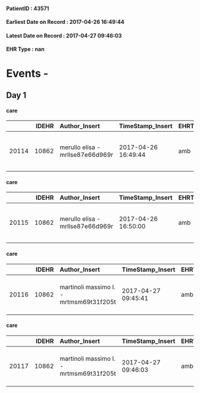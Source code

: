 
#### PatientID : 43571
#### Earliest Date on Record : 2017-04-26 16:49:44
#### Latest Date on Record : 2017-04-27 09:46:03
#### EHR Type : nan

# Events - 

## Day 1

#### care
|       |   IDEHR | Author_Insert                    | TimeStamp_Insert    | EHRType   |   PatientID |   IDGESTIONE_AUSILI |   opt_annulla_consegna | ds_note_x   | dt_Ric_consegna     | opt_ausilio                                     |
|------:|--------:|:---------------------------------|:--------------------|:----------|------------:|--------------------:|-----------------------:|:------------|:--------------------|:------------------------------------------------|
| 20114 |   10862 | merullo elisa - mrllse87e66d969r | 2017-04-26 16:49:44 | amb       |       43571 |               20064 |                      0 | urgent      | 2017-04-26 00:00:00 | electronic articulated bed with side rails # 14 |

#### care
|       |   IDEHR | Author_Insert                    | TimeStamp_Insert    | EHRType   |   PatientID |   IDGESTIONE_AUSILI |   opt_annulla_consegna | ds_note_x   | dt_Ric_consegna     | opt_ausilio                             |
|------:|--------:|:---------------------------------|:--------------------|:----------|------------:|--------------------:|-----------------------:|:------------|:--------------------|:----------------------------------------|
| 20115 |   10862 | merullo elisa - mrllse87e66d969r | 2017-04-26 16:50:00 | amb       |       43571 |               20065 |                      0 | urgent      | 2017-04-26 00:00:00 | antid air mattress with compressor # 16 |

#### care
|       |   IDEHR | Author_Insert                           | TimeStamp_Insert    | EHRType   |   PatientID |   IDGESTIONE_AUSILI |   ds_ncons |   opt_annulla_consegna | ds_note_x   | dt_Ric_consegna     | dt_ric_cons_forn    | opt_ausilio                             |
|------:|--------:|:----------------------------------------|:--------------------|:----------|------------:|--------------------:|-----------:|-----------------------:|:------------|:--------------------|:--------------------|:----------------------------------------|
| 20116 |   10862 | martinoli massimo l. - mrtmsm69t31f205t | 2017-04-27 09:45:41 | amb       |       43571 |               20066 |      30370 |                      0 | urgent      | 2017-04-26 00:00:00 | 2017-04-27 00:00:00 | antid air mattress with compressor # 16 |

#### care
|       |   IDEHR | Author_Insert                           | TimeStamp_Insert    | EHRType   |   PatientID |   IDGESTIONE_AUSILI |   ds_ncons |   opt_annulla_consegna | ds_note_x   | dt_Ric_consegna     | dt_ric_cons_forn    | opt_ausilio                                     |
|------:|--------:|:----------------------------------------|:--------------------|:----------|------------:|--------------------:|-----------:|-----------------------:|:------------|:--------------------|:--------------------|:------------------------------------------------|
| 20117 |   10862 | martinoli massimo l. - mrtmsm69t31f205t | 2017-04-27 09:46:03 | amb       |       43571 |               20067 |      30370 |                      0 | urgent      | 2017-04-26 00:00:00 | 2017-04-27 00:00:00 | electronic articulated bed with side rails # 14 |


